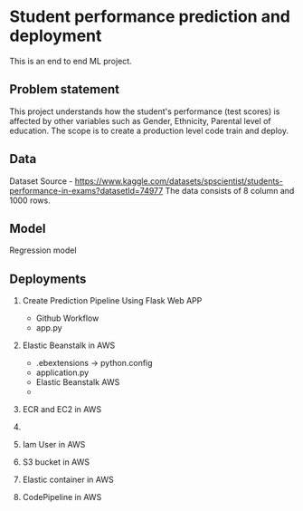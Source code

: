 # Student performance prediction and deployment
This is an end to end ML project. 

## Problem statement
This project understands how the student's performance (test scores) is affected by other variables such as Gender, Ethnicity, Parental level of education. The scope is to create a production level code train and deploy.

## Data
Dataset Source - https://www.kaggle.com/datasets/spscientist/students-performance-in-exams?datasetId=74977
The data consists of 8 column and 1000 rows.

## Model
Regression model

## Deployments
1. Create Prediction Pipeline Using Flask Web APP
   - Github Workflow
   - app.py

2. Elastic Beanstalk in AWS
   - .ebextensions -> python.config
   - application.py
   - Elastic Beanstalk AWS
   - 

   
  


3. ECR and EC2 in AWS
5. 
6. Iam User in AWS
7. S3 bucket in AWS
9. Elastic container in AWS
10. CodePipeline in AWS



